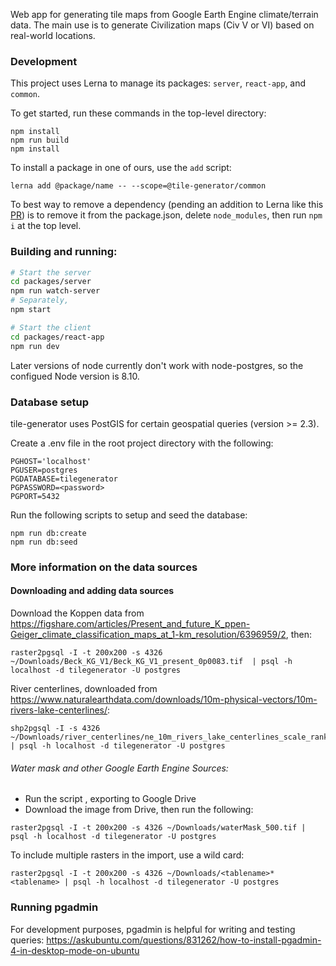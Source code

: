 Web app for generating tile maps from Google Earth Engine climate/terrain data. The main use is to generate Civilization maps (Civ V or VI) based on real-world locations.

### Development

This project uses Lerna to manage its packages: `server`, `react-app`, and `common`.

To get started, run these commands in the top-level directory:

```
npm install
npm run build
npm install
```

To install a package in one of ours, use the `add` script:

```
lerna add @package/name -- --scope=@tile-generator/common
```

To best way to remove a dependency (pending an addition to Lerna like this [PR](https://github.com/lerna/lerna/issues/1886)) is to remove it from the package.json, delete `node_modules`, then run `npm i` at the top level.

### Building and running:

```sh
# Start the server
cd packages/server
npm run watch-server
# Separately,
npm start
```

```sh
# Start the client
cd packages/react-app
npm run dev
```

Later versions of node currently don't work with node-postgres, so the configued Node version is 8.10.

### Database setup

tile-generator uses PostGIS for certain geospatial queries (version >= 2.3).

Create a .env file in the root project directory with the following:

```
PGHOST='localhost'
PGUSER=postgres
PGDATABASE=tilegenerator
PGPASSWORD=<password>
PGPORT=5432
```

Run the following scripts to setup and seed the database:

```
npm run db:create
npm run db:seed
```

### More information on the data sources

#### Downloading and adding data sources

Download the Koppen data from https://figshare.com/articles/Present_and_future_K_ppen-Geiger_climate_classification_maps_at_1-km_resolution/6396959/2, then:

```
raster2pgsql -I -t 200x200 -s 4326 ~/Downloads/Beck_KG_V1/Beck_KG_V1_present_0p0083.tif  | psql -h localhost -d tilegenerator -U postgres
```

River centerlines, downloaded from https://www.naturalearthdata.com/downloads/10m-physical-vectors/10m-rivers-lake-centerlines/:

```
shp2pgsql -I -s 4326 ~/Downloads/river_centerlines/ne_10m_rivers_lake_centerlines_scale_rank.shp | psql -h localhost -d tilegenerator -U postgres
```

###### Water mask and other Google Earth Engine Sources:

- Run the script [](https://code.earthengine.google.com/67d5310441e9d02d8e630167d87f5070), exporting to Google Drive
- Download the image from Drive, then run the following:

```
raster2pgsql -I -t 200x200 -s 4326 ~/Downloads/waterMask_500.tif | psql -h localhost -d tilegenerator -U postgres
```

To include multiple rasters in the import, use a wild card:

```
raster2pgsql -I -t 200x200 -s 4326 ~/Downloads/<tablename>* <tablename> | psql -h localhost -d tilegenerator -U postgres
```

### Running pgadmin

For development purposes, pgadmin is helpful for writing and testing queries:
https://askubuntu.com/questions/831262/how-to-install-pgadmin-4-in-desktop-mode-on-ubuntu
